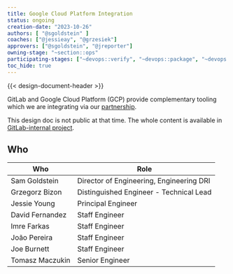 ```yaml
---
title: Google Cloud Platform Integration
status: ongoing
creation-date: "2023-10-26"
authors: [ "@sgoldstein" ]
coaches: ["@jessieay", "@grzesiek"]
approvers: ["@sgoldstein", "@jreporter"]
owning-stage: "~section::ops"
participating-stages: ["~devops::verify", "~devops::package", "~devops::govern"]
toc_hide: true
---
```


{{< design-document-header >}}

GitLab and Google Cloud Platform (GCP) provide complementary tooling which we
are integrating via our [partnership](https://about.gitlab.com/blog/2023/08/29/gitlab-google-partnership-s3c/).

This design doc is not public at that time. The whole content is
available in [GitLab-internal project](https://gitlab.com/gitlab-org/architecture/gitlab-gcp-integration/design-doc).

## Who

<!-- vale gitlab.Spelling = NO -->

| Who             | Role |
|-----------------|------|
| Sam Goldstein   | Director of Engineering, Engineering DRI |
| Grzegorz Bizon  | Distinguished Engineer - Technical Lead |
| Jessie Young    | Principal Engineer |
| David Fernandez | Staff Engineer |
| Imre Farkas     | Staff Engineer |
| João Pereira    | Staff Engineer |
| Joe Burnett     | Staff Engineer |
| Tomasz Maczukin | Senior Engineer |

<!-- vale gitlab.Spelling = YES -->
